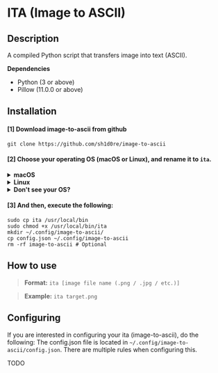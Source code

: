 # ITA (Image to ASCII)

## Description
A compiled Python script that transfers image into text (ASCII). 

**Dependencies**
- Python (3 or above)
- Pillow (11.0.0 or above)

## Installation
#### [1] Download image-to-ascii from github
```shell
git clone https://github.com/sh1d0re/image-to-ascii
```

#### [2] Choose your operating OS (macOS or Linux), and rename it to `ita`.

<details><summary><b>macOS</b></summary>

```shell
sudo mv ita-macos ita
```
</details><details><summary><b>Linux</b></summary>

```sh
sudo mv ita-linux ita
```
</details><details><summary><b>Don't see your OS?</b></summary>

We are either currently working on it, or ended support for a reason. However, you can compile the script by yourself!
Python compilers such as [Nuitka](https://nuitka.net/), allows easy installation and operation. Compile the `main.py` file to an executable, and rename it to `ita`, and you can simply go to step 3.
</details>

#### [3] And then, execute the following:
```shell
sudo cp ita /usr/local/bin
sudo chmod +x /usr/local/bin/ita
mkdir ~/.config/image-to-ascii/
cp config.json ~/.config/image-to-ascii
rm -rf image-to-ascii # Optional
```

## How to use
> **Format:** `ita [image file name (.png / .jpg / etc.)]`

> **Example:** `ita target.png`

## Configuring
If you are interested in configuring your ita (image-to-ascii), do the following:
The config.json file is located in `~/.config/image-to-ascii/config.json`. There are multiple rules when configuring this.

TODO